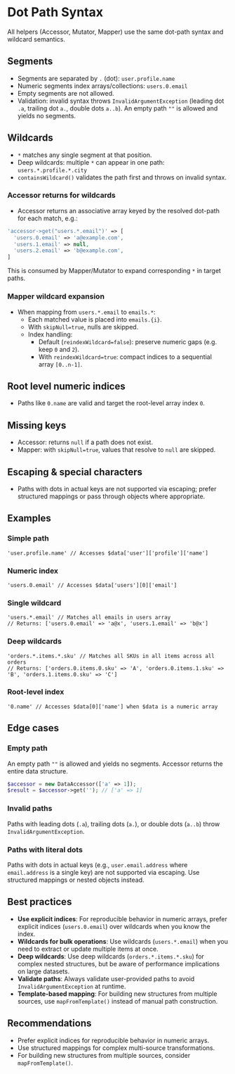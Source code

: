 # Dot Path Syntax

All helpers (Accessor, Mutator, Mapper) use the same dot-path syntax and wildcard semantics.

## Segments

- Segments are separated by `.` (dot): `user.profile.name`
- Numeric segments index arrays/collections: `users.0.email`
- Empty segments are not allowed.
- Validation: invalid syntax throws `InvalidArgumentException` (leading dot `.a`, trailing dot `a.`, double dots `a..b`). An empty path `""` is allowed and yields no segments.

## Wildcards

- `*` matches any single segment at that position.
- Deep wildcards: multiple `*` can appear in one path: `users.*.profile.*.city`
- `containsWildcard()` validates the path first and throws on invalid syntax.

### Accessor returns for wildcards

- Accessor returns an associative array keyed by the resolved dot-path for each match, e.g.:

```php
'accessor->get("users.*.email")' => [
  'users.0.email' => 'a@example.com',
  'users.1.email' => null,
  'users.2.email' => 'b@example.com',
]
```

This is consumed by Mapper/Mutator to expand corresponding `*` in target paths.

### Mapper wildcard expansion

- When mapping from `users.*.email` to `emails.*`:
  - Each matched value is placed into `emails.{i}`.
  - With `skipNull=true`, nulls are skipped.
  - Index handling:
    - Default (`reindexWildcard=false`): preserve numeric gaps (e.g. keep `0` and `2`).
    - With `reindexWildcard=true`: compact indices to a sequential array `[0..n-1]`.

## Root level numeric indices

- Paths like `0.name` are valid and target the root-level array index `0`.

## Missing keys

- Accessor: returns `null` if a path does not exist.
- Mapper: with `skipNull=true`, values that resolve to `null` are skipped.

## Escaping & special characters

- Paths with dots in actual keys are not supported via escaping; prefer structured mappings or pass through objects where appropriate.

## Examples

### Simple path

```
'user.profile.name' // Accesses $data['user']['profile']['name']
```

### Numeric index

```
'users.0.email' // Accesses $data['users'][0]['email']
```

### Single wildcard

```
'users.*.email' // Matches all emails in users array
// Returns: ['users.0.email' => 'a@x', 'users.1.email' => 'b@x']
```

### Deep wildcards

```
'orders.*.items.*.sku' // Matches all SKUs in all items across all orders
// Returns: ['orders.0.items.0.sku' => 'A', 'orders.0.items.1.sku' => 'B', 'orders.1.items.0.sku' => 'C']
```

### Root-level index

```
'0.name' // Accesses $data[0]['name'] when $data is a numeric array
```

## Edge cases

### Empty path

An empty path `""` is allowed and yields no segments. Accessor returns the entire data structure.

```php
$accessor = new DataAccessor(['a' => 1]);
$result = $accessor->get(''); // ['a' => 1]
```

### Invalid paths

Paths with leading dots (`.a`), trailing dots (`a.`), or double dots (`a..b`) throw `InvalidArgumentException`.

### Paths with literal dots

Paths with dots in actual keys (e.g., `user.email.address` where `email.address` is a single key) are not supported via escaping. Use structured mappings or nested objects instead.

## Best practices

- **Use explicit indices**: For reproducible behavior in numeric arrays, prefer explicit indices (`users.0.email`) over wildcards when you know the index.
- **Wildcards for bulk operations**: Use wildcards (`users.*.email`) when you need to extract or update multiple items at once.
- **Deep wildcards**: Use deep wildcards (`orders.*.items.*.sku`) for complex nested structures, but be aware of performance implications on large datasets.
- **Validate paths**: Always validate user-provided paths to avoid `InvalidArgumentException` at runtime.
- **Template-based mapping**: For building new structures from multiple sources, use `mapFromTemplate()` instead of manual path construction.

## Recommendations

- Prefer explicit indices for reproducible behavior in numeric arrays.
- Use structured mappings for complex multi-source transformations.
- For building new structures from multiple sources, consider `mapFromTemplate()`.

